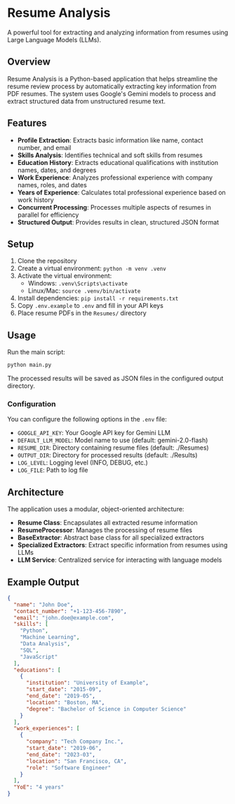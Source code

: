# Resume Analysis

A powerful tool for extracting and analyzing information from resumes using Large Language Models (LLMs).

## Overview

Resume Analysis is a Python-based application that helps streamline the resume review process by automatically extracting key information from PDF resumes. The system uses Google's Gemini models to process and extract structured data from unstructured resume text.

## Features

- **Profile Extraction**: Extracts basic information like name, contact number, and email
- **Skills Analysis**: Identifies technical and soft skills from resumes
- **Education History**: Extracts educational qualifications with institution names, dates, and degrees
- **Work Experience**: Analyzes professional experience with company names, roles, and dates
- **Years of Experience**: Calculates total professional experience based on work history
- **Concurrent Processing**: Processes multiple aspects of resumes in parallel for efficiency
- **Structured Output**: Provides results in clean, structured JSON format

## Setup

1. Clone the repository
2. Create a virtual environment: `python -m venv .venv`
3. Activate the virtual environment:
   - Windows: `.venv\Scripts\activate`
   - Linux/Mac: `source .venv/bin/activate`
4. Install dependencies: `pip install -r requirements.txt`
5. Copy `.env.example` to `.env` and fill in your API keys
6. Place resume PDFs in the `Resumes/` directory

## Usage

Run the main script:

```bash
python main.py
```

The processed results will be saved as JSON files in the configured output directory.

### Configuration

You can configure the following options in the `.env` file:

- `GOOGLE_API_KEY`: Your Google API key for Gemini LLM
- `DEFAULT_LLM_MODEL`: Model name to use (default: gemini-2.0-flash)
- `RESUME_DIR`: Directory containing resume files (default: ./Resumes)
- `OUTPUT_DIR`: Directory for processed results (default: ./Results)
- `LOG_LEVEL`: Logging level (INFO, DEBUG, etc.)
- `LOG_FILE`: Path to log file

## Architecture

The application uses a modular, object-oriented architecture:

- **Resume Class**: Encapsulates all extracted resume information
- **ResumeProcessor**: Manages the processing of resume files
- **BaseExtractor**: Abstract base class for all specialized extractors
- **Specialized Extractors**: Extract specific information from resumes using LLMs
- **LLM Service**: Centralized service for interacting with language models

## Example Output

```json
{
  "name": "John Doe",
  "contact_number": "+1-123-456-7890",
  "email": "john.doe@example.com",
  "skills": [
    "Python",
    "Machine Learning",
    "Data Analysis",
    "SQL",
    "JavaScript"
  ],
  "educations": [
    {
      "institution": "University of Example",
      "start_date": "2015-09",
      "end_date": "2019-05",
      "location": "Boston, MA",
      "degree": "Bachelor of Science in Computer Science"
    }
  ],
  "work_experiences": [
    {
      "company": "Tech Company Inc.",
      "start_date": "2019-06",
      "end_date": "2023-03",
      "location": "San Francisco, CA",
      "role": "Software Engineer"
    }
  ],
  "YoE": "4 years"
}
```